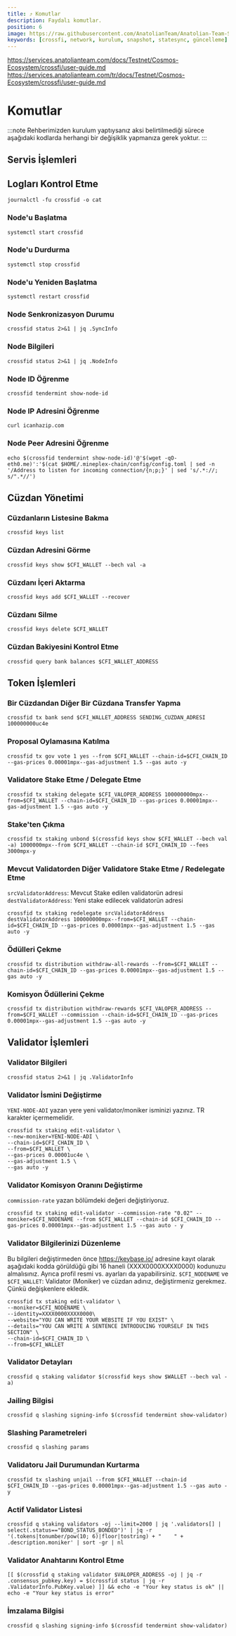 ```yaml
---
title: ⤴️ Komutlar
description: Faydalı komutlar.
position: 6
image: https://raw.githubusercontent.com/AnatolianTeam/Anatolian-Team-Services/main/i18n/tr/docusaurus-plugin-content-docs/current/Testnet/Cosmos-Ecosystem/crossfi/img/CrossFi-Service-Cover.jpg
keywords: [crossfi, network, kurulum, snapshot, statesync, güncelleme]
---
```

https://services.anatolianteam.com/docs/Testnet/Cosmos-Ecosystem/crossfi/user-guide.md
https://services.anatolianteam.com/tr/docs/Testnet/Cosmos-Ecosystem/crossfi/user-guide.md
# Komutlar
:::note
Rehberimizden kurulum yaptıysanız aksi belirtilmediği sürece aşağıdaki kodlarda herhangi bir değişiklik yapmanıza gerek yoktur.
:::

## Servis İşlemleri 

## Logları Kontrol Etme 
```
journalctl -fu crossfid -o cat
```

### Node'u Başlatma
```
systemctl start crossfid
```

### Node'u Durdurma
```
systemctl stop crossfid
```

### Node'u Yeniden Başlatma
```
systemctl restart crossfid
```

### Node Senkronizasyon Durumu
```
crossfid status 2>&1 | jq .SyncInfo
```

### Node Bilgileri
```
crossfid status 2>&1 | jq .NodeInfo
```

### Node ID Öğrenme
```
crossfid tendermint show-node-id
```

### Node IP Adresini Öğrenme
```
curl icanhazip.com
```

### Node Peer Adresini Öğrenme
```
echo $(crossfid tendermint show-node-id)'@'$(wget -qO- eth0.me)':'$(cat $HOME/.mineplex-chain/config/config.toml | sed -n '/Address to listen for incoming connection/{n;p;}' | sed 's/.*://; s/".*//')
```

## Cüzdan Yönetimi

### Cüzdanların Listesine Bakma
```
crossfid keys list
```

### Cüzdan Adresini Görme
```
crossfid keys show $CFI_WALLET --bech val -a
```

### Cüzdanı İçeri Aktarma
```
crossfid keys add $CFI_WALLET --recover
```

### Cüzdanı Silme
```
crossfid keys delete $CFI_WALLET
```

### Cüzdan Bakiyesini Kontrol Etme
```
crossfid query bank balances $CFI_WALLET_ADDRESS
```

## Token İşlemleri

### Bir Cüzdandan Diğer Bir Cüzdana Transfer Yapma
```
crossfid tx bank send $CFI_WALLET_ADDRESS SENDING_CUZDAN_ADRESI 100000000uc4e
```

### Proposal Oylamasına Katılma
```
crossfid tx gov vote 1 yes --from $CFI_WALLET --chain-id=$CFI_CHAIN_ID --gas-prices 0.00001mpx--gas-adjustment 1.5 --gas auto -y
```

### Validatore Stake Etme / Delegate Etme
```
crossfid tx staking delegate $CFI_VALOPER_ADDRESS 100000000mpx--from=$CFI_WALLET --chain-id=$CFI_CHAIN_ID --gas-prices 0.00001mpx--gas-adjustment 1.5 --gas auto -y
```

### Stake'ten Çıkma
```
crossfid tx staking unbond $(crossfid keys show $CFI_WALLET --bech val -a) 1000000mpx--from $CFI_WALLET --chain-id $CFI_CHAIN_ID --fees 3000mpx-y
```

### Mevcut Validatorden Diğer Validatore Stake Etme / Redelegate Etme
`srcValidatorAddress`: Mevcut Stake edilen validatorün adresi
`destValidatorAddress`: Yeni stake edilecek validatorün adresi
```
crossfid tx staking redelegate srcValidatorAddress destValidatorAddress 100000000mpx--from=$CFI_WALLET --chain-id=$CFI_CHAIN_ID --gas-prices 0.00001mpx--gas-adjustment 1.5 --gas auto -y
```

### Ödülleri Çekme
```
crossfid tx distribution withdraw-all-rewards --from=$CFI_WALLET --chain-id=$CFI_CHAIN_ID --gas-prices 0.00001mpx--gas-adjustment 1.5 --gas auto -y
```

### Komisyon Ödüllerini Çekme
```
crossfid tx distribution withdraw-rewards $CFI_VALOPER_ADDRESS --from=$CFI_WALLET --commission --chain-id=$CFI_CHAIN_ID --gas-prices 0.00001mpx--gas-adjustment 1.5 --gas auto -y
```

## Validator İşlemleri

### Validator Bilgileri
```
crossfid status 2>&1 | jq .ValidatorInfo
```

### Validator İsmini Değiştirme
`YENI-NODE-ADI` yazan yere yeni validator/moniker isminizi yazınız. TR karakter içermemelidir.
```
crossfid tx staking edit-validator \
--new-moniker=YENI-NODE-ADI \
--chain-id=$CFI_CHAIN_ID \
--from=$CFI_WALLET \
--gas-prices 0.00001uc4e \
--gas-adjustment 1.5 \
--gas auto -y
```

### Validator Komisyon Oranını Değiştirme
`commission-rate` yazan bölümdeki değeri değiştiriyoruz.
```
crossfid tx staking edit-validator --commission-rate "0.02" --moniker=$CFI_NODENAME --from $CFI_WALLET --chain-id $CFI_CHAIN_ID --gas-prices 0.00001mpx--gas-adjustment 1.5 --gas auto - y
```

### Validator Bilgilerinizi Düzenleme
Bu bilgileri değiştirmeden önce https://keybase.io/ adresine kayıt olarak aşağıdaki kodda görüldüğü gibi 16 haneli (XXXX0000XXXX0000) kodunuzu almalısınız. Ayrıca profil resmi vs. ayarları da yapabilirsiniz. 
`$CFI_NODENAME` ve `$CFI_WALLET`: Validator (Moniker) ve cüzdan adınız, değiştirmeniz gerekmez. Çünkü değişkenlere ekledik.
```
crossfid tx staking edit-validator \
--moniker=$CFI_NODENAME \
--identity=XXXX0000XXXX0000\
--website="YOU CAN WRITE YOUR WEBSITE IF YOU EXIST" \
--details="YOU CAN WRITE A SENTENCE INTRODUCING YOURSELF IN THIS SECTION" \
--chain-id=$CFI_CHAIN_ID \
--from=$CFI_WALLET
```

### Validator Detayları
```
crossfid q staking validator $(crossfid keys show $WALLET --bech val -a)
```

### Jailing Bilgisi
```
crossfid q slashing signing-info $(crossfid tendermint show-validator)
```

### Slashing Parametreleri
```
crossfid q slashing params
```

### Validatoru Jail Durumundan Kurtarma 
```
crossfid tx slashing unjail --from $CFI_WALLET --chain-id $CFI_CHAIN_ID --gas-prices 0.00001mpx--gas-adjustment 1.5 --gas auto -y
```

### Actif Validator Listesi
```
crossfid q staking validators -oj --limit=2000 | jq '.validators[] | select(.status=="BOND_STATUS_BONDED")' | jq -r '(.tokens|tonumber/pow(10; 6)|floor|tostring) + " 	 " + .description.moniker' | sort -gr | nl
```

### Validator Anahtarını Kontrol Etme
```
[[ $(crossfid q staking validator $VALOPER_ADDRESS -oj | jq -r .consensus_pubkey.key) = $(crossfid status | jq -r .ValidatorInfo.PubKey.value) ]] && echo -e "Your key status is ok" || echo -e "Your key status is error"
```

### İmzalama Bilgisi
```
crossfid q slashing signing-info $(crossfid tendermint show-validator)
```